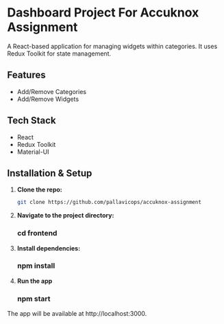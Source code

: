 # Dashboard Project For Accuknox Assignment

A React-based application for managing widgets within categories. It uses Redux Toolkit for state management.

## Features

- Add/Remove Categories
- Add/Remove Widgets

## Tech Stack

- React
- Redux Toolkit
- Material-UI

## Installation & Setup

1. **Clone the repo:**
   ```bash
   git clone https://github.com/pallavicops/accuknox-assignment

2. **Navigate to the project directory:**
   ### cd frontend
   
3. **Install dependencies:**
   ### npm install

4. **Run the app**
   ### npm start
   
The app will be available at http://localhost:3000.
  

